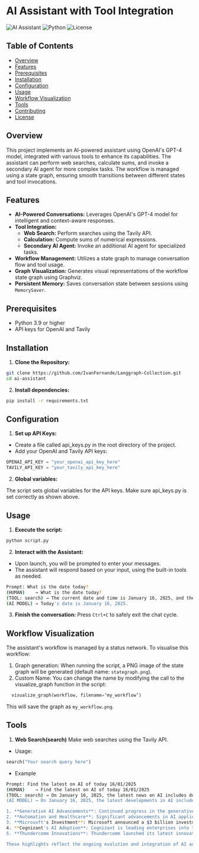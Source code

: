 # AI Assistant with Tool Integration

![AI Assistant](https://img.shields.io/badge/AI-Assistant-blue)
![Python](https://img.shields.io/badge/Python-3.9%2B-blue)
![License](https://img.shields.io/badge/License-Apache%202.0-blue)

## Table of Contents

- [Overview](#overview)
- [Features](#features)
- [Prerequisites](#prerequisites)
- [Installation](#installation)
- [Configuration](#configuration)
- [Usage](#usage)
- [Workflow Visualization](#workflow-visualization)
- [Tools](#tools)
- [Contributing](#contributing)
- [License](#license)

## Overview

This project implements an AI-powered assistant using OpenAI's GPT-4 model, integrated with various tools to enhance its capabilities. The assistant can perform web searches, calculate sums, and invoke a secondary AI agent for more complex tasks. The workflow is managed using a state graph, ensuring smooth transitions between different states and tool invocations.

## Features

- **AI-Powered Conversations:** Leverages OpenAI's GPT-4 model for intelligent and context-aware responses.
- **Tool Integration:**
  - **Web Search:** Perform searches using the Tavily API.
  - **Calculation:** Compute sums of numerical expressions.
  - **Secondary AI Agent:** Invoke an additional AI agent for specialized tasks.
- **Workflow Management:** Utilizes a state graph to manage conversation flow and tool usage.
- **Graph Visualization:** Generates visual representations of the workflow state graph using Graphviz.
- **Persistent Memory:** Saves conversation state between sessions using `MemorySaver`.

## Prerequisites

- Python 3.9 or higher
- API keys for OpenAI and Tavily

## Installation

1. **Clone the Repository:**

```bash
git clone https://github.com/IvanFernande/Langgraph-Collection.git
cd ai-assistant
```

2. **Install dependencies:**

```bash
pip install -r requirements.txt
```

## Configuration

1. **Set up API Keys:**

- Create a file called api_keys.py in the root directory of the project.
- Add your OpenAI and Tavily API keys:

```python
OPENAI_API_KEY = "your_openai_api_key_here"
TAVILY_API_KEY = "your_tavily_api_key_here"
```

2. **Global variables:**

The script sets global variables for the API keys. Make sure api_keys.py is set correctly as shown above.


## Usage

1. **Execute the script:**
```bash
python script.py
```

2. **Interact with the Assistant:**
- Upon launch, you will be prompted to enter your messages.
- The assistant will respond based on your input, using the built-in tools as needed.

```bash
Prompt: What is the date today?
(HUMAN)    → What is the date today?
(TOOL: search) → The current date and time is January 16, 2025, and the time is 19:08:29.
(AI MODEL) → Today's date is January 16, 2025.
```

3. **Finish the conversation:**
Press `Ctrl+C` to safely exit the chat cycle.

## Workflow Visualization
The assistant's workflow is managed by a status network. To visualise this workflow:

1. Graph generation:
   When running the script, a PNG image of the state graph will be generated (default name: `stategraph.png`).
2. Custom Name: You can change the name by modifying the call to the visualize_graph function in the script:
  ```python
    visualize_graph(workflow, filename=‘my_workflow’)
  ```
  This will save the graph as `my_workflow.png`.

## Tools
1. **Web Search(search)**
    Make web searches using the Tavily API.
- Usage:
```python
search("Your search query here")
```
- Example
```bash
Prompt: Find the latest on AI of today 16/01/2025
(HUMAN)    → Find the latest on AI of today 16/01/2025
(TOOL: search) → On January 16, 2025, the latest news on AI includes developments in Generative AI space, exciting AI advancements in automation, healthcare, and autonomous vehicles, Microsoft's $3 billion investment in India to boost AI and cloud services, Cognizant leading enterprises into the next generation of AI adoption with Neuro-R AI Multi-Agent Accelerator, and Thundercomm launching its latest innovations at CES 2025.
(AI MODEL) → On January 16, 2025, the latest developments in AI include:

1. **Generative AI Advancements**: Continued progress in the generative AI space, enhancing creativity and content creation.
2. **Automation and Healthcare**: Significant advancements in AI applications for automation and healthcare, improving efficiency and patient care.
3. **Microsoft's Investment**: Microsoft announced a $3 billion investment in India aimed at boosting AI and cloud services.
4. **Cognizant's AI Adoption**: Cognizant is leading enterprises into the next generation of AI adoption with its Neuro-R AI Multi-Agent Accelerator.
5. **Thundercomm Innovations**: Thundercomm launched its latest innovations at CES 2025, showcasing new AI technologies.

These highlights reflect the ongoing evolution and integration of AI across various sectors.
```
